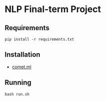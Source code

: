 # NLP Final-term Project
## Requirements
```
pip install -r requirements.txt
```
## Installation
- [comet.ml](https://www.comet.ml/docs/python-sdk/advanced/)
## Running
```
bash run.sh
```
